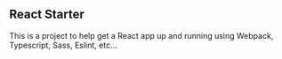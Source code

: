 ## React Starter

This is a project to help get a React app up and running using Webpack, Typescript, Sass, Eslint, etc...
